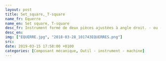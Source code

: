 ```yaml
---
layout: post
title: Set_square,_T-square
name_fr: Equerre
name_en: Set square, T-square
desc_fr: Instrument formé de deux pièces ajustées à angle droit. - ou - Pièce en deux plans à angle droit permettant la fixation à 90° de deux éléments.  https&#58;--fr.wikipedia.org-wiki-%C3%89querre
desc_en: 
img: ["EQUERRE.jpg", "2018-03-28_101743EQUERRES.png"]
src: 
date: 2019-03-15 17:58:00 +0100
categories: [Composant mécanique, Outil - instrument - machine]
---
```

